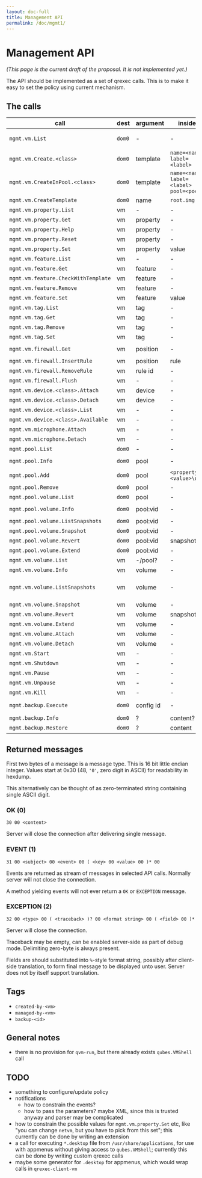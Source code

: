 ```yaml
---
layout: doc-full
title: Management API
permalink: /doc/mgmt1/
---
```


# Management API

*(This page is the current draft of the proposal. It is not implemented yet.)*

The API should be implemented as a set of qrexec calls. This is to make it easy
to set the policy using current mechanism.

## The calls

| call                                    | dest                   | argument      | inside                                    | return                                   | note |
| --------------------------------------- | ---------------------- | ------------- | ----------------------------------------- | ---------------------------------------- | ---- |
| `mgmt.vm.List`                          | `dom0`                 | -             | -                                         | `<name> class=<class> state=<state>\n`   |
| `mgmt.vm.Create.<class>`                | `dom0`                 | template      | `name=<name> label=<label>`               | -                                        |
| `mgmt.vm.CreateInPool.<class>`          | `dom0`                 | template      | `name=<name> label=<label> pool=<pool>`   | -                                        |
| `mgmt.vm.CreateTemplate`                | `dom0`                 | name          | `root.img`                                | -                                        |
| `mgmt.vm.property.List`                 | vm                     | -             | -                                         | `<property>\n`                           |
| `mgmt.vm.property.Get`                  | vm                     | property      | -                                         | `default={yes|no} <value>`               |
| `mgmt.vm.property.Help`                 | vm                     | property      | -                                         | `help.rst`                               |
| `mgmt.vm.property.Reset`                | vm                     | property      | -                                         | -                                        |
| `mgmt.vm.property.Set`                  | vm                     | property      | value                                     | -                                        |
| `mgmt.vm.feature.List`                  | vm                     | -             | -                                         | `<feature>\n`                            |
| `mgmt.vm.feature.Get`                   | vm                     | feature       | -                                         | value                                    |
| `mgmt.vm.feature.CheckWithTemplate`     | vm                     | feature       | -                                         | value                                    |
| `mgmt.vm.feature.Remove`                | vm                     | feature       | -                                         | -                                        |
| `mgmt.vm.feature.Set`                   | vm                     | feature       | value                                     | -                                        |
| `mgmt.vm.tag.List`                      | vm                     | tag           | -                                         | `<tag>\n`                                |
| `mgmt.vm.tag.Get`                       | vm                     | tag           | -                                         | `0` or `1`                               | retcode? |
| `mgmt.vm.tag.Remove`                    | vm                     | tag           | -                                         | -                                        |
| `mgmt.vm.tag.Set`                       | vm                     | tag           | -                                         | -                                        |
| `mgmt.vm.firewall.Get`                  | vm                     | position      | -                                         | `<rule id> <rule>\n`                     |
| `mgmt.vm.firewall.InsertRule`           | vm                     | position      | rule                                      | rule id                                  |
| `mgmt.vm.firewall.RemoveRule`           | vm                     | rule id       | -                                         | -                                        |
| `mgmt.vm.firewall.Flush`                | vm                     | -             | -                                         | -                                        |
| `mgmt.vm.device.<class>.Attach`         | vm                     | device        | -                                         | -                                        |
| `mgmt.vm.device.<class>.Detach`         | vm                     | device        | -                                         | -                                        |
| `mgmt.vm.device.<class>.List`           | vm                     | -             | -                                         | `<device>\n`                             |
| `mgmt.vm.device.<class>.Available`      | vm                     | -             | -                                         | `<device>\n`                             |
| `mgmt.vm.microphone.Attach`             | vm                     | -             | -                                         | -                                        |
| `mgmt.vm.microphone.Detach`             | vm                     | -             | -                                         | -                                        |
| `mgmt.pool.List`                        | `dom0`                 | -             | -                                         | `<pool>\n`                               |
| `mgmt.pool.Info`                        | `dom0`                 | pool          | -                                         | `<property>=<value>\n`                   |
| `mgmt.pool.Add`                         | `dom0`                 | pool          | `<property>=<value>\n`                    | -                                        |
| `mgmt.pool.Remove`                      | `dom0`                 | pool          | -                                         | -                                        |
| `mgmt.pool.volume.List`                 | `dom0`                 | pool          | -                                         | volume id                                |
| `mgmt.pool.volume.Info`                 | `dom0`                 | pool:vid      | -                                         | `<property>=<value>\n`                   |
| `mgmt.pool.volume.ListSnapshots`        | `dom0`                 | pool:vid      | -                                         | `<snapshot>\n`                           |
| `mgmt.pool.volume.Snapshot`             | `dom0`                 | pool:vid      | -                                         | snapshot                                 |
| `mgmt.pool.volume.Revert`               | `dom0`                 | pool:vid      | snapshot                                  | -                                        |
| `mgmt.pool.volume.Extend`               | `dom0`                 | pool:vid      | -                                         | `<size_in_bytes>`                        |
| `mgmt.vm.volume.List`                   | vm                     | -/pool?       | -                                         | ?                                        |
| `mgmt.vm.volume.Info`                   | vm                     | volume        | -                                         | ?                                        |
| `mgmt.vm.volume.ListSnapshots`          | vm                     | volume        | -                                         | snapshot                                 | duplicate of `mgmt.pool.volume.`, but with other call params |
| `mgmt.vm.volume.Snapshot`               | vm                     | volume        | -                                         | snapshot                                 | id. |
| `mgmt.vm.volume.Revert`                 | vm                     | volume        | snapshot                                  | -                                        | id. |
| `mgmt.vm.volume.Extend`                 | vm                     | volume        | -                                         | `<size_in_bytes>`                        | id. |
| `mgmt.vm.volume.Attach`                 | vm                     | volume        | -                                         | -                                        |
| `mgmt.vm.volume.Detach`                 | vm                     | volume        | -                                         | -                                        |
| `mgmt.vm.Start`                         | vm                     | -             | -                                         | -                                        |
| `mgmt.vm.Shutdown`                      | vm                     | -             | -                                         | -                                        |
| `mgmt.vm.Pause`                         | vm                     | -             | -                                         | -                                        |
| `mgmt.vm.Unpause`                       | vm                     | -             | -                                         | -                                        |
| `mgmt.vm.Kill`                          | vm                     | -             | -                                         | -                                        |
| `mgmt.backup.Execute`                   | `dom0`                 | config id     | -                                         | -                                        | config in `/etc/qubes/backup/<id>.conf` |
| `mgmt.backup.Info`                      | `dom0`                 | ?             | content?                                  | ?                                        |
| `mgmt.backup.Restore`                   | `dom0`                 | ?             | content                                   | ?                                        |

## Returned messages

First two bytes of a message is a message type. This is 16 bit little endian
integer. Values start at 0x30 (48, `'0'`, zero digit in ASCII) for readability
in hexdump.

This alternatively can be thought of as zero-terminated string containing
single ASCII digit.

### OK (0)

```
30 00 <content>
```

Server will close the connection after delivering single message.

### EVENT (1)

```
31 00 <subject> 00 <event> 00 ( <key> 00 <value> 00 )* 00
```

Events are returned as stream of messages in selected API calls. Normally server
will not close the connection.

A method yielding events will not ever return a `OK` or `EXCEPTION` message.

### EXCEPTION (2)

```
32 00 <type> 00 ( <traceback> )? 00 <format string> 00 ( <field> 00 )*
```

Server will close the connection.

Traceback may be empty, can be enabled server-side as part of debug mode.
Delimiting zero-byte is always present.

Fields are should substituted into `%`-style format string, possibly after
client-side translation, to form final message to be displayed unto user. Server
does not by itself support translation.

## Tags

- `created-by-<vm>`
- `managed-by-<vm>`
- `backup-<id>`

## General notes

- there is no provision for `qvm-run`, but there already exists `qubes.VMShell` call

## TODO

- something to configure/update policy
- notifications
  - how to constrain the events?
  - how to pass the parameters? maybe XML, since this is trusted anyway and
    parser may be complicated
- how to constrain the possible values for `mgmt.vm.property.Set` etc, like
  "you can change `netvm`, but you have to pick from this set"; this currently
  can be done by writing an extension
- a call for executing `*.desktop` file from `/usr/share/applications`, for use
  with appmenus without giving access to `qubes.VMShell`; currently this can be
  done by writing custom qrexec calls
- maybe some generator for `.desktop` for appmenus, which would wrap calls in
  `qrexec-client-vm`
